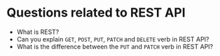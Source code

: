 # Questions related to REST API

- What is REST?
- Can you explain `GET`, `POST`, `PUT`, `PATCH` and `DELETE` verb in REST API?
- What is the difference between the `PUT` and `PATCH` verb in REST API?
